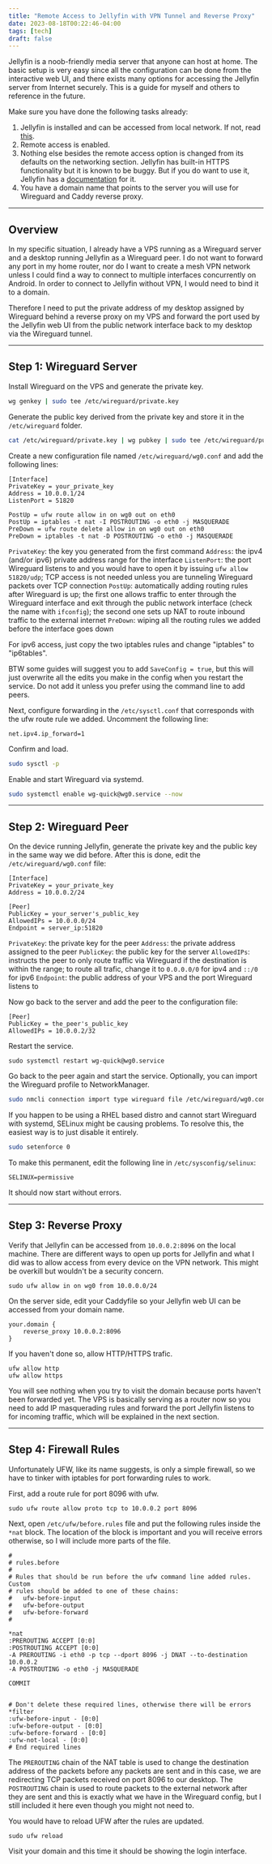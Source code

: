 ```yaml
---
title: "Remote Access to Jellyfin with VPN Tunnel and Reverse Proxy"
date: 2023-08-18T00:22:46-04:00
tags: [tech]
draft: false
---
```


Jellyfin is a noob-friendly media server that anyone can host at home. The basic setup is very easy since all the configuration can be done from the interactive web UI, and there exists many options for accessing the Jellyfin server from Internet securely. This is a guide for myself and others to reference in the future.

Make sure you have done the following tasks already:

1. Jellyfin is installed and can be accessed from local network. If not, read [this](https://jellyfin.org/docs/general/installation/).
2. Remote access is enabled. 
3. Nothing else besides the remote access option is changed from its defaults on the networking section. Jellyfin has built-in HTTPS functionality but it is known to be buggy. But if you do want to use it, Jellyfin has a [documentation](https://jellyfin.org/docs/general/networking/) for it.
4. You have a domain name that points to the server you will use for Wireguard and Caddy reverse proxy.

---

## Overview

In my specific situation, I already have a VPS running as a Wireguard server and a desktop running Jellyfin as a Wireguard peer. I do not want to forward any port in my home router, nor do I want to create a mesh VPN network unless I could find a way to connect to multiple interfaces concurrently on Android. In order to connect to Jellyfin without VPN, I would need to bind it to a domain.

Therefore I need to put the private address of my desktop assigned by Wireguard behind a reverse proxy on my VPS and forward the port used by the Jellyfin web UI from the public network interface back to my desktop via the Wireguard tunnel. 

---

## Step 1: Wireguard Server

Install Wireguard on the VPS and generate the private key.
```bash
wg genkey | sudo tee /etc/wireguard/private.key
```
Generate the public key derived from the private key and store it in the `/etc/wireguard` folder.
```bash
cat /etc/wireguard/private.key | wg pubkey | sudo tee /etc/wireguard/public.key
```
Create a new configuration file named `/etc/wireguard/wg0.conf` and add the following lines:
```
[Interface]
PrivateKey = your_private_key
Address = 10.0.0.1/24
ListenPort = 51820

PostUp = ufw route allow in on wg0 out on eth0
PostUp = iptables -t nat -I POSTROUTING -o eth0 -j MASQUERADE
PreDown = ufw route delete allow in on wg0 out on eth0
PreDown = iptables -t nat -D POSTROUTING -o eth0 -j MASQUERADE
```
`PrivateKey`: the key you generated from the first command
`Address`: the ipv4 (and/or ipv6) private address range for the interface
`ListenPort`: the port Wireguard listens to and you would have to open it by issuing `ufw allow 51820/udp`; TCP access is not needed unless you are tunneling Wireguard packets over TCP connection
`PostUp`: automatically adding routing rules after Wireguard is up; the first one allows traffic to enter through the Wireguard interface and exit through the public network interface (check the name with `ifconfig`); the second one sets up NAT to route inbound traffic to the external internet
`PreDown`: wiping all the routing rules we added before the interface goes down

For ipv6 access, just copy the two iptables rules and change "iptables" to "ip6tables".

BTW some guides will suggest you to add `SaveConfig = true`, but this will just overwrite all the edits you make in the config when you restart the service. Do not add it unless you prefer using the command line to add peers.

Next, configure forwarding in the `/etc/sysctl.conf` that corresponds with the ufw route rule we added. Uncomment the following line:
```
net.ipv4.ip_forward=1
```
Confirm and load.
```bash
sudo sysctl -p
```
Enable and start Wireguard via systemd.
```bash
sudo systemctl enable wg-quick@wg0.service --now
```

---

## Step 2: Wireguard Peer

On the device running Jellyfin, generate the private key and the public key in the same way we did before. After this is done, edit the `/etc/wireguard/wg0.conf` file:
```
[Interface]
PrivateKey = your_private_key
Address = 10.0.0.2/24

[Peer]
PublicKey = your_server's_public_key
AllowedIPs = 10.0.0.0/24
Endpoint = server_ip:51820
```
`PrivateKey`: the private key for the peer
`Address`: the private address assigned to the peer
`PublicKey`: the public key for the server
`AllowedIPs`: instructs the peer to only route traffic via Wireguard if the destination is within the range; to route all trafic, change it to `0.0.0.0/0` for ipv4 and `::/0` for ipv6
`Endpoint`: the public address of your VPS and the port Wireguard listens to

Now go back to the server and add the peer to the configuration file:
```
[Peer]
PublicKey = the_peer's_public_key
AllowedIPs = 10.0.0.2/32
```
Restart the service.
```
sudo systemctl restart wg-quick@wg0.service
```
Go back to the peer again and start the service. Optionally, you can import the Wireguard profile to NetworkManager.
```bash
sudo nmcli connection import type wireguard file /etc/wireguard/wg0.conf
```
If you happen to be using a RHEL based distro and cannot start Wireguard with systemd, SELinux might be causing problems. To resolve this, the easiest way is to just disable it entirely.
```bash
sudo setenforce 0
```
To make this permanent, edit the following line in `/etc/sysconfig/selinux`:
```
SELINUX=permissive
```
It should now start without errors.

---

## Step 3: Reverse Proxy

Verify that Jellyfin can be accessed from `10.0.0.2:8096` on the local machine. There are different ways to open up ports for Jellyfin and what I did was to allow access from every device on the VPN network. This might be overkill but wouldn't be a security concern.
```
sudo ufw allow in on wg0 from 10.0.0.0/24
```
On the server side, edit your Caddyfile so your Jellyfin web UI can be accessed from your domain name.
```
your.domain {
	reverse_proxy 10.0.0.2:8096
}
```
If you haven't done so, allow HTTP/HTTPS trafic.
```
ufw allow http
ufw allow https 
```
You will see nothing when you try to visit the domain because ports haven't been forwarded yet. The VPS is basically serving as a router now so you need to add IP masquerading rules and forward the port Jellyfin listens to for incoming traffic, which will be explained in the next section.

---

## Step 4: Firewall Rules

Unfortunately UFW, like its name suggests, is only a simple firewall, so we have to tinker with iptables for port forwarding rules to work.

First, add a route rule for port 8096 with ufw.
```
sudo ufw route allow proto tcp to 10.0.0.2 port 8096
```
Next, open `/etc/ufw/before.rules` file and put the following rules inside the `*nat` block. The location of the block is important and you will receive errors otherwise, so I will include more parts of the file.
```
#
# rules.before
#
# Rules that should be run before the ufw command line added rules. Custom
# rules should be added to one of these chains:
#   ufw-before-input
#   ufw-before-output
#   ufw-before-forward
#

*nat
:PREROUTING ACCEPT [0:0]
:POSTROUTING ACCEPT [0:0]
-A PREROUTING -i eth0 -p tcp --dport 8096 -j DNAT --to-destination 10.0.0.2
-A POSTROUTING -o eth0 -j MASQUERADE

COMMIT


# Don't delete these required lines, otherwise there will be errors
*filter
:ufw-before-input - [0:0]
:ufw-before-output - [0:0]
:ufw-before-forward - [0:0]
:ufw-not-local - [0:0]
# End required lines
```
The `PREROUTING` chain of the NAT table is used to change the destination address of the packets before any packets are sent and in this case, we are redirecting TCP packets received on port 8096 to our desktop. The `POSTROUTING` chain is used to route packets to the external network after they are sent and this is exactly what we have in the Wireguard config, but I still included it here even though you might not need to. 

You would have to reload UFW after the rules are updated.
```
sudo ufw reload
```
Visit your domain and this time it should be showing the login interface.


